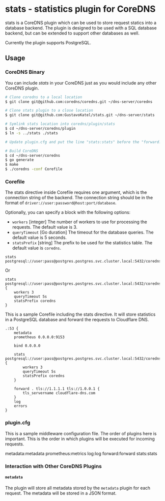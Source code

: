 # stats - statistics plugin for CoreDNS

stats is a CoreDNS plugin which can be used to store request statics into a database backend. The plugin is designed to be used with a SQL database backend, but can be extended to support other databases as well.

Currently the plugin supports PostgreSQL.


## Usage
### CoreDNS Binary

You can include _stats_ in your CoreDNS just as you would include any other CoreDNS plugin.

```bash
# Clone coredns to a local location
$ git clone git@github.com:coredns/coredns.git ~/dns-server/coredns

# Clone stats plugin to a close location
$ git clone git@github.com:GustavoKatel/stats.git ~/dns-server/stats

# Symlink stats location into coredns/plugin/stats
$ cd ~/dns-server/coredns/plugin
$ ln -s ../stats ./stats

# Update plugin.cfg and put the line "stats:stats" before the "forward:forward" line

# Build CoreDNS
$ cd ~/dns-server/coredns
$ go generate
$ make
$ ./coredns -conf Corefile
```

### Corefile

The stats directive inside Corefile requires one argument, which is the connection string of the backend. The connection string should be in the format of `driver://user:password@host:port/database`.

Optionally, you can specify a block with the following options:

- `workers` [integer] The number of workers to use for processing the requests. The default value is 3.
- `queryTimeout` [Go duration] The timeout for the database queries. The default value is 5 seconds.
- `statsPrefix` [string] The prefix to be used for the statistics table. The default value is `coredns`.


```
stats postgresql://user:pass@postgres.postgres.svc.cluster.local:5432/coredns
```

Or

```
stats postgresql://user:pass@postgres.postgres.svc.cluster.local:5432/coredns {
    workers 3
    queryTimeout 5s
    statsPrefix coredns
}
```

This is a sample Corefile including the stats directive. It will store statistics in a PostgreSQL database and forward the requests to Cloudflare DNS.

```Corefile
.:53 {
    metadata
    prometheus 0.0.0.0:9153

    bind 0.0.0.0

    stats postgresql://user:pass@postgres.postgres.svc.cluster.local:5432/coredns {
        workers 3
        queryTimeout 5s
        statsPrefix coredns
    }

    forward . tls://1.1.1.1 tls://1.0.0.1 {
        tls_servername cloudflare-dns.com
    }
    log
    errors
}
```

### plugin.cfg

This is a sample middleware configuration file. The order of plugins here is important. This is the order in which plugins will be executed for incoming requests.

metadata:metadata
prometheus:metrics
log:log
forward:forward
stats:stats

### Interaction with Other CoreDNS Plugins
#### `metadata`
The plugin will store all metadata stored by the `metadata` plugin for each request. The metadata will be stored in a JSON format.
